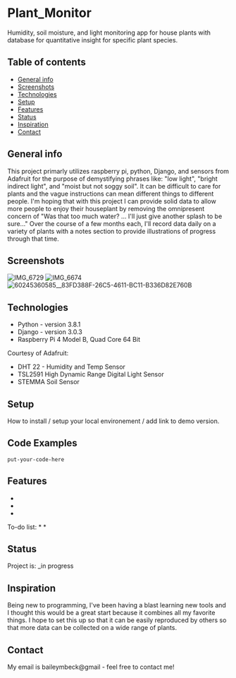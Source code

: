 # Plant_Monitor
Humidity, soil moisture, and light monitoring app for house plants with database for quantitative insight for specific plant species.

## Table of contents
* [General info](#general-info)
* [Screenshots](#screenshots)
* [Technologies](#technologies)
* [Setup](#setup)
* [Features](#features)
* [Status](#status)
* [Inspiration](#inspiration)
* [Contact](#contact)

## General info
This project primarly utilizes raspberry pi, python, Django, and sensors
from Adafruit for the purpose of demystifying phrases like: "low light", 
"bright indirect light", and "moist but not soggy soil". It can be difficult
to care for plants and the vague instructions can mean different things to
different people. I'm hoping that with this project I can provide solid
data to allow more people to enjoy their houseplant by removing the 
omnipresent concern of "Was that too much water? ... I'll just give another 
splash to be sure..."
Over the course of a few months each, I'll record data daily on a variety of plants with a notes section to provide illustrations of progress through that time. 

## Screenshots
![IMG_6729](https://user-images.githubusercontent.com/54076839/73980745-83495f80-48f6-11ea-928c-caeddc93d8ff.jpg)
![IMG_6674](https://user-images.githubusercontent.com/54076839/73980882-bab80c00-48f6-11ea-8424-d9293f56d417.JPG)
![60245360585__83FD388F-26C5-4611-BC11-B336D82E760B](https://user-images.githubusercontent.com/54076839/73980948-d58a8080-48f6-11ea-9bfb-a6623692160d.JPG)

## Technologies
* Python - version 3.8.1
* Django - version 3.0.3
* Raspberry Pi 4 Model B, Quad Core 64 Bit

Courtesy of Adafruit:
* DHT 22 - Humidity and Temp Sensor
* TSL2591 High Dynamic Range Digital Light Sensor
* STEMMA Soil Sensor

## Setup
How to install / setup your local environement / add link to demo version.

## Code Examples

`put-your-code-here`

## Features

* 
* 
* 

To-do list:
* 
* 

## Status
Project is: _in progress

## Inspiration
Being new to programming, I've been having a blast learning new tools and I thought this would be a great start because it combines all my favorite things. I hope to set this up so that it can be easily reproduced by others so that more data can be collected on a wide range of plants.

## Contact
My email is baileymbeck@gmail - feel free to contact me!
